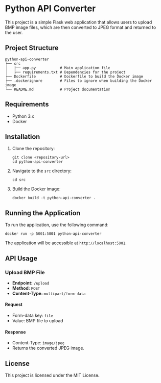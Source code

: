 # Python API Converter

This project is a simple Flask web application that allows users to upload BMP image files, which are then converted to JPEG format and returned to the user.

## Project Structure

```
python-api-converter
├── src
│   ├── app.py           # Main application file
│   ├── requirements.txt # Dependencies for the project
├── Dockerfile           # Dockerfile to build the Docker image
├── .dockerignore        # Files to ignore when building the Docker image
└── README.md            # Project documentation
```

## Requirements

- Python 3.x
- Docker

## Installation

1. Clone the repository:
   ```
   git clone <repository-url>
   cd python-api-converter
   ```

2. Navigate to the `src` directory:
   ```
   cd src
   ```

3. Build the Docker image:
   ```
   docker build -t python-api-converter .
   ```

## Running the Application

To run the application, use the following command:
```
docker run -p 5001:5001 python-api-converter
```

The application will be accessible at `http://localhost:5001`.

## API Usage

### Upload BMP File

- **Endpoint:** `/upload`
- **Method:** `POST`
- **Content-Type:** `multipart/form-data`

#### Request

- Form-data key: `file`
- Value: BMP file to upload

#### Response

- Content-Type: `image/jpeg`
- Returns the converted JPEG image.

## License

This project is licensed under the MIT License.